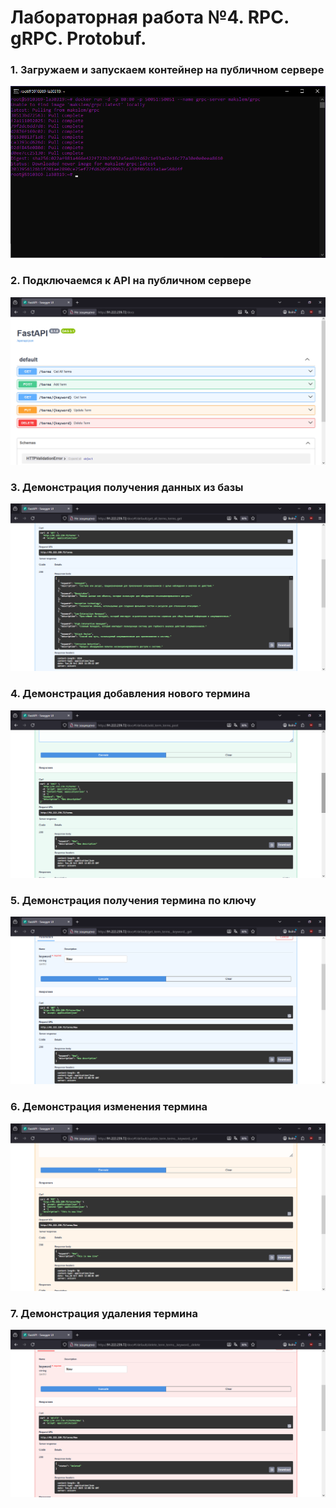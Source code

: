 # Лабораторная работа №4. RPC. gRPC. Protobuf.

### 1. Загружаем и запускаем контейнер на публичном сервере

![](images/cmd.png)

### 2. Подключаемся к API на публичном сервере

![](images/web.png)

### 3. Демонстрация получения данных из базы

![](images/web-get.png)

### 4. Демонстрация добавления нового термина

![](images/web-post.png)

### 5. Демонстрация получения термина по ключу

![](images/web-get-key.png)

### 6. Демонстрация изменения термина

![](images/web-put.png)

### 7. Демонстрация удаления термина

![](images/web-delete.png)